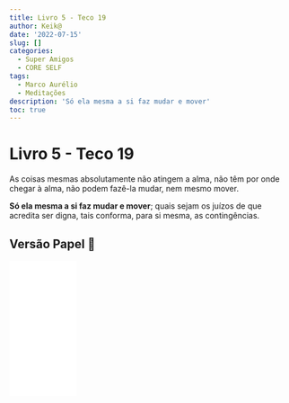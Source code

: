 ```yaml
---
title: Livro 5 - Teco 19
author: Keik@
date: '2022-07-15'
slug: []
categories:
  - Super Amigos
  - CORE SELF
tags:
  - Marco Aurélio
  - Meditações
description: 'Só ela mesma a si faz mudar e mover'
toc: true
---
```


# Livro 5 - Teco 19


As coisas mesmas absolutamente não atingem a alma, não têm por onde chegar à alma, não podem fazê-la mudar, nem mesmo mover. 

**Só ela mesma a si faz mudar e mover**; quais sejam os juízos de que acredita ser digna, tais conforma, para si mesma, as contingências.

## Versão Papel :book:
<iframe style="width:120px;height:240px;" marginwidth="0" marginheight="0" scrolling="no" frameborder="0" src="//ws-na.amazon-adsystem.com/widgets/q?ServiceVersion=20070822&OneJS=1&Operation=GetAdHtml&MarketPlace=BR&source=ss&ref=as_ss_li_til&ad_type=product_link&tracking_id=mundodekeika-20&language=pt_BR&marketplace=amazon&region=BR&placement=B092FVY4BB&asins=B092FVY4BB&linkId=37c5ec14221f61f811029aa88b520891&show_border=true&link_opens_in_new_window=true"></iframe>